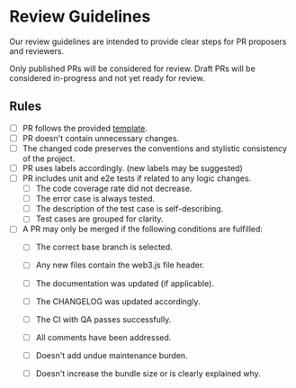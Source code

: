 # Review Guidelines

Our review guidelines are intended to provide clear steps for PR proposers and reviewers.

Only published PRs will be considered for review. Draft PRs will be considered in-progress and not yet ready for review.

## Rules

*   [ ] PR follows the provided [template](.github/PULL_REQUEST_TEMPLATE.md).
*   [ ] PR doesn't contain unnecessary changes.
*   [ ] The changed code preserves the conventions and stylistic consistency of the project.
*   [ ] PR uses labels accordingly. (new labels may be suggested)
*   [ ] PR includes unit and e2e tests if related to any logic changes.
    *   [ ] The code coverage rate did not decrease.
    *   [ ] The error case is always tested.
    *   [ ] The description of the test case is self-describing.
    *   [ ] Test cases are grouped for clarity.
*   [ ] A PR may only be merged if the following conditions are fulfilled:
    *   [ ] The correct base branch is selected.
    *   [ ] Any new files contain the web3.js file header.
    *   [ ] The documentation was updated (if applicable).
    *   [ ] The CHANGELOG was updated accordingly.
    *   [ ] The CI with QA passes successfully.
        
    *   [ ] All comments have been addressed.
    *   [ ] Doesn't add undue maintenance burden.
    *   [ ] Doesn't increase the bundle size or is clearly explained why.

